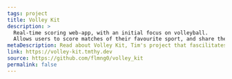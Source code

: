 ```yaml
---
tags: project
title: Volley Kit
description: >
  Real-time scoring web-app, with an initial focus on volleyball.
  Allows users to score matches of their favourite sport, and share the results live for spectators.
metaDescription: Read about Volley Kit, Tim's project that fascilitates live scoring for volleyball and other sports.
link: https://volley-kit.tmthy.dev
source: https://github.com/flmng0/volley_kit
permalink: false
---
```


